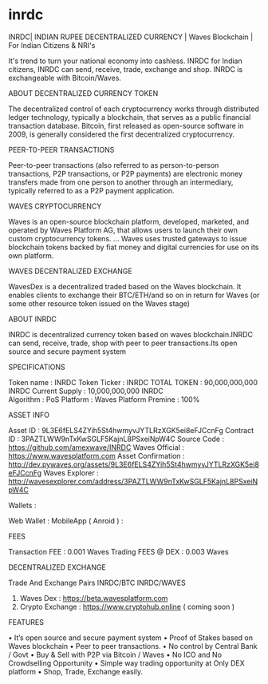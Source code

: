 # inrdc
INRDC| INDIAN RUPEE DECENTRALIZED CURRENCY | Waves Blockchain | For Indian Citizens & NRI's

It's trend to turn your national economy into cashless. INRDC for Indian citizens, INRDC can send, receive, trade, exchange and shop. INRDC is exchangeable with Bitcoin/Waves.

ABOUT DECENTRALIZED CURRENCY TOKEN

The decentralized control of each cryptocurrency works through distributed ledger technology, typically a blockchain, that serves as a public financial transaction database. Bitcoin, first released as open-source software in 2009, is generally considered the first decentralized cryptocurrency.

PEER-T0-PEER TRANSACTIONS

Peer-to-peer transactions (also referred to as person-to-person transactions, P2P transactions, or P2P payments) are electronic money transfers made from one person to another through an intermediary, typically referred to as a P2P payment application.

WAVES CRYPTOCURRENCY

Waves is an open-source blockchain platform, developed, marketed, and operated by Waves Platform AG, that allows users to launch their own custom cryptocurrency tokens. ... Waves uses trusted gateways to issue blockchain tokens backed by fiat money and digital currencies for use on its own platform.

WAVES DECENTRALIZED EXCHANGE

WavesDex is a decentralized traded based on the Waves blockchain. It enables clients to exchange their BTC/ETH/and so on in return for Waves (or some other resource token issued on the Waves stage)

ABOUT INRDC

INRDC is decentralized currency token based on waves blockchain.INRDC can send, receive, trade, shop with peer to peer transactions.Its open source and secure payment system


SPECIFICATIONS 

Token name      : INRDC
Token Ticker    : INRDC
TOTAL TOKEN     : 90,000,000,000 INRDC
Current Supply  : 10,000,000,000 INRDC  
Algorithm       : PoS
Platform        : Waves Platform
Premine         : 100%

ASSET INFO

Asset ID            : 9L3E6fELS4ZYih5St4hwmyvJYTLRzXGK5ei8eFJCcnFg
Contract ID         : 3PAZTLWW9nTxKwSGLF5KajnL8PSxeiNpW4C
Source Code         : https://github.com/amexwave/INRDC
Waves Official      :  https://www.wavesplatform.com
Asset Confirmation  : http://dev.pywaves.org/assets/9L3E6fELS4ZYih5St4hwmyvJYTLRzXGK5ei8eFJCcnFg
Waves Explorer      : http://wavesexplorer.com/address/3PAZTLWW9nTxKwSGLF5KajnL8PSxeiNpW4C


Wallets :

Web Wallet           : 
MobileApp ( Anroid ) : 

FEES

Transaction FEE     : 0.001 Waves
Trading FEES @ DEX  : 0.003 Waves

DECENTRALIZED EXCHANGE

Trade And Exchange Pairs
INRDC/BTC
INRDC/WAVES

1.   Waves Dex   : https://beta.wavesplatform.com
2.   Crypto Exchange : https://www.cryptohub.online ( coming soon )


FEATURES

•   It’s open source and secure payment system
•   Proof of Stakes based on Waves blockchain
•   Peer to peer transactions.
•   No control by Central Bank / Govt
•   Buy & Sell with P2P via Bitcoin / Waves
•   No ICO and No Crowdselling Opportunity
•   Simple way trading opportunity at Only DEX platform
•   Shop, Trade, Exchange easily.



